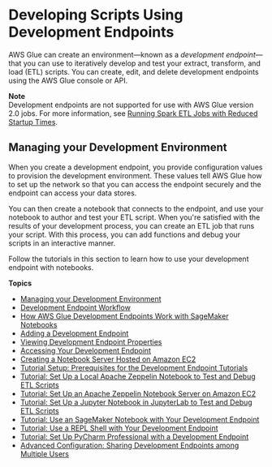 # Developing Scripts Using Development Endpoints<a name="dev-endpoint"></a>

AWS Glue can create an environment—known as a *development endpoint*—that you can use to iteratively develop and test your extract, transform, and load \(ETL\) scripts\. You can create, edit, and delete development endpoints using the AWS Glue console or API\.

**Note**  
Development endpoints are not supported for use with AWS Glue version 2\.0 jobs\. For more information, see [Running Spark ETL Jobs with Reduced Startup Times](https://docs.aws.amazon.com/glue/latest/dg/reduced-start-times-spark-etl-jobs.html)\.

## Managing your Development Environment<a name="dev-endpoint-managing-dev-environment"></a>

When you create a development endpoint, you provide configuration values to provision the development environment\. These values tell AWS Glue how to set up the network so that you can access the endpoint securely and the endpoint can access your data stores\.

You can then create a notebook that connects to the endpoint, and use your notebook to author and test your ETL script\. When you're satisfied with the results of your development process, you can create an ETL job that runs your script\. With this process, you can add functions and debug your scripts in an interactive manner\.

Follow the tutorials in this section to learn how to use your development endpoint with notebooks\.

**Topics**
+ [Managing your Development Environment](#dev-endpoint-managing-dev-environment)
+ [Development Endpoint Workflow](dev-endpoint-workflow.md)
+ [How AWS Glue Development Endpoints Work with SageMaker Notebooks](dev-endpoint-how-it-works.md)
+ [Adding a Development Endpoint](add-dev-endpoint.md)
+ [Viewing Development Endpoint Properties](console-development-endpoint.md)
+ [Accessing Your Development Endpoint](dev-endpoint-elastic-ip.md)
+ [Creating a Notebook Server Hosted on Amazon EC2](console-ec2-notebook-create.md)
+ [Tutorial Setup: Prerequisites for the Development Endpoint Tutorials](dev-endpoint-tutorial-prerequisites.md)
+ [Tutorial: Set Up a Local Apache Zeppelin Notebook to Test and Debug ETL Scripts](dev-endpoint-tutorial-local-notebook.md)
+ [Tutorial: Set Up an Apache Zeppelin Notebook Server on Amazon EC2](dev-endpoint-tutorial-EC2-notebook.md)
+ [Tutorial: Set Up a Jupyter Notebook in JupyterLab to Test and Debug ETL Scripts](dev-endpoint-tutorial-local-jupyter.md)
+ [Tutorial: Use an SageMaker Notebook with Your Development Endpoint](dev-endpoint-tutorial-sage.md)
+ [Tutorial: Use a REPL Shell with Your Development Endpoint](dev-endpoint-tutorial-repl.md)
+ [Tutorial: Set Up PyCharm Professional with a Development Endpoint](dev-endpoint-tutorial-pycharm.md)
+ [Advanced Configuration: Sharing Development Endpoints among Multiple Users](dev-endpoint-sharing.md)